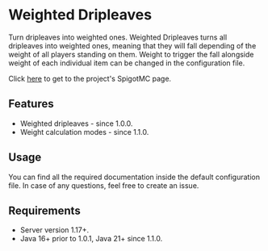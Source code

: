 # Weighted Dripleaves

Turn dripleaves into weighted ones. Weighted Dripleaves turns all dripleaves into weighted ones, meaning that they will fall depending of the weight of all players standing on them. Weight to trigger the fall alongside weight of each individual item can be changed in the configuration file.

Click [here](https://www.spigotmc.org/resources/weighted-dripleaves.93257/) to get to the project's SpigotMC page.

## Features

* Weighted dripleaves - since 1.0.0.
* Weight calculation modes - since 1.1.0.

## Usage

You can find all the required documentation inside the default configuration file. In case of any questions, feel free to create an issue.

## Requirements

* Server version 1.17+.
* Java 16+ prior to 1.0.1, Java 21+ since 1.1.0.
